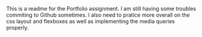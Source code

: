 This is a readme for the Portfolio assignment. I am still having some troubles commiting to Github sometimes. I also need to pratice more overall on the css layout and flexboxes as well as implementing the media queries properly.
